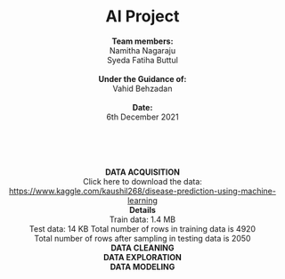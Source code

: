 # <center> AI Project </center>
<center>  <b> Team members: </b> </br>
      Namitha Nagaraju </br>
      Syeda Fatiha Buttul <center> </br>

<center> <b> Under the Guidance of: </b> </br>
          Vahid Behzadan </center> </br>

 <center> <b> Date: </b> </br>
6th December 2021 </center>
</br>
</br>
</br>
</br>

<b> DATA ACQUISITION </b>
</br> Click here to download the data: https://www.kaggle.com/kaushil268/disease-prediction-using-machine-learning </br>
<b> Details </b> </br>
Train data: 1.4 MB
</br> Test data: 14 KB
Total number of rows in training data is 4920 </br>
Total number of rows after sampling in testing data is 2050
</br> <b> DATA CLEANING </b>
</br> <b>  DATA EXPLORATION </b>
</br> <b> DATA MODELING </b>
